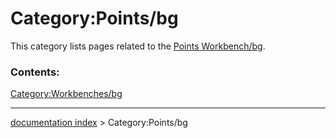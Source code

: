 # Category:Points/bg
This category lists pages related to the [Points Workbench/bg](Points_Workbench/bg.md).

### Contents:

[Category:Workbenches/bg](Category:Workbenches/bg.md)

---
[documentation index](../README.md) > Category:Points/bg
